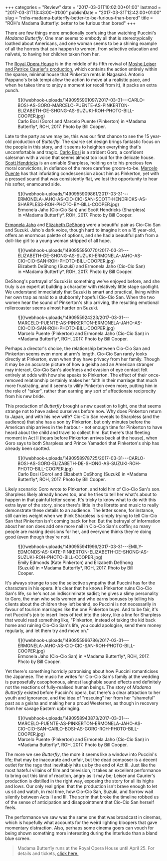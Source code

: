 +++
categories = "Review"
date = "2017-03-31T10:02:00+01:00"
lastmod = "2017-03-31T13:43:00+01:00"
publishDate = "2017-03-31T12:42:00+01:00"
slug = "rohs-madama-butterfly-better-to-be-furious-than-bored"
title = "ROH&#039;s Madama Butterfly: better to be furious than bored"
+++

There are few things more emotionally confusing than watching Puccini's *Madama Butterfly*. One man seems to embody all that is stereotypically loathed about Americans, and one woman seems to be a shining example of all the horrors that can happen to women, from selective education and naïveté, to having her children taken from her.

The [Royal Opera House](/scene/companies/royal-opera-house/) is in the middle of its fifth revival of [Moshe Leiser and Patrice Caurier's production](http://www.roh.org.uk/productions/madama-butterfly-by-moshe-leiser-and-patrice-caurier), which contains the action entirely within the sparse, minimal house that Pinkerton rents in Nagasaki. Antonio Pappano's brisk tempi allow the action to move at a realistic pace, and when he takes time to enjoy a moment (or recoil from it), it packs an extra punch. 

<figure data-type="image">
![](/webhook-uploads/1490955901097/2017-03-31---CARLO-BOSI-AS-GORO-MARCELO-PUENTE-AS-PINKERTON-ELIZABETH-DE-SHONG-AS-SUZUKI-ROH-PHOTO-BILL-COOPER.jpg)
<figcaption>Carlo Bosi (Goro) and Marcelo Puente (Pinkerton) in *Madama Butterfly*, ROH, 2017. Photo by Bill Cooper.</figcaption>
</figure>

Late to the party as we may be, this was our first chance to see the 15 year-old production of *Butterfly*. The sparse set design brings fantastic focus on the people in this story, and it seems to heighten everything that's uncomfortable and tragic. [Carlo Bosi](/scene/people/carlo-bosi/) is a strident Goro, a confident salesman with a voice that seems almost too loud for the delicate house. [Scott Hendricks](/scene/people/scott-hendricks/) is an amiable Sharpless, holding on to his precious few moral convictions, in defiance of the more carefree groom-to-be. [Marcelo Puente](/scene/people/marcelo-puente/) has that infuriating condescension about him as Pinkerton, yet with a pressed sound that was consistently flat, we lost the opportunity to hear his softer, enamoured side. 

<figure data-type="image">
![](/webhook-uploads/1490955909861/2017-03-31---ERMONELA-JAHO-AS-CIO-CIO-SAN-SCOTT-HENDRICKS-AS-SHARPLESS-ROH-PHOTO-BY-BILL-COOPER.jpg)
<figcaption>Ermonela Jaho (Cio-Cio San) and Scott Hendricks (Sharpless) in *Madama Butterfly*, ROH, 2017. Photo by Bill Cooper.</figcaption>
</figure>

[Ermonela Jaho](/scene/people/ermonela-jaho/) and [Elizabeth DeShong](/scene/people/elizabeth-deshong/) were a beautiful pair as Cio-Cio San and Suzuki. Jaho's dark voice, though hard to imagine it on a 15 year-old, offers an enormous palette of options, and she had a beautiful path from a doll-like girl to a young woman stripped of all hope. 

<figure data-type="image">
![](/webhook-uploads/1490955950770/2017-03-31---ELIZABETH-DE-SHONG-AS-SUZUKI-ERMONELA-JAHO-AS-CIO-CIO-SAN-ROH-PHOTO-BILL-COOPER.jpg)
<figcaption>Elizabeth DeShong (Suzuki) and Ermonela Jaho (Cio-Cio San) in *Madama Butterfly*, ROH, 2017. Photo by Bill Cooper.</figcaption>
</figure>

DeShong's portrayal of Suzuki is something we've enjoyed before, and she truly is an expert at building a character with relatively little stage spotlight. We understand immediately that Suzuki is smart and practical, living within her own trap as maid to a stubbornly hopeful Cio-Cio San. When the two women hear the sound of Pinkerton's ship arriving, the resulting emotional rollercoaster seems almost harder on Suzuki.

<figure data-type="image">
![](/webhook-uploads/1490955924223/2017-03-31---MARCELO-PUENTE-AS-PINKERTON-ERMONELA-JAHO-AS-CIO-CIO-SAN-ROH-PHOTO-BILL-COOPER.jpg)
<figcaption>Marcelo Puente (Pinkerton) and Ermonela Jaho (Cio-Cio San) in *Madama Butterfly*, ROH, 2017. Photo by Bill Cooper.</figcaption>
</figure>

Perhaps a director's choice, the relationship between Cio-Cio San and Pinkerton seems even more at arm's length. Cio-Cio San rarely looks directly at Pinkerton, even when they have privacy from her family. Though it may be an accurate picture of how a geisha and an American stranger may interact, Cio-Cio San's aloofness and evasion of eye contact felt entirely at odds with how she speaks to Pinkerton. The effect of their once-removed relationship certainly makes her faith in their marriage that much more frustrating, and it seems to vilify Pinkerton even more, putting him in the role of "taker", rather than earning any sort of affectionate reciprocity from his new bride.

This production of *Butterfly* brought a new question to light, one that seems strange not to have asked ourselves before now. Why does Pinkerton return to Japan, and with his new wife? Cio-Cio San reveals to Sharpless (and the audience) that she has a son by Pinkerton, but only minutes before the American ship arrives in the harbour - not enough time for Pinkerton to have heard about the child and travel to collect him. But there's that fleeting moment in Act II (hours before Pinkerton arrives back at the house), when Goro says to both Sharpless and Prince Yamadori that Pinkerton's ship has already been spotted. 

<figure data-type="image">
![](/webhook-uploads/1490958978725/2017-03-31---CARLO-BOSI-AS-GORO-ELIZABETH-DE-SHONG-AS-SUZUKI-ROH-PHOTO-BILL-COOPER.jpg)
<figcaption>Carlo Bosi (Goro) and Elizabeth DeShong (Suzuki) in *Madama Butterfly*, ROH, 2017. Photo by Bill Cooper.</figcaption>
</figure>

Likely scenario: Goro wrote to Pinkerton, and told him of Cio-Cio San's son. Sharpless likely already knows too, and he tries to tell her what's about to happen in that painful letter scene. It's tricky to know what to do with this extra layer of the story, since there's little in the libretto and music to really demonstrate these details to an audience. The letter scene, for instance, still carries weight when we think Sharpless is simply trying to tell Cio-Cio San that Pinkerton isn't coming back for her. But the betrayal of information about her son does add one more nail in Cio-Cio San's coffin; so many people are making decisions for her, and everyone thinks they're doing good (even though they're not). 

<figure data-type="image">
![](/webhook-uploads/1490955941996/2017-03-31---EMILY-EDMONDS-AS-KATE-PINKERTON-ELIZABETH-DE-SHONG-AS-SUZUKI-ROH-PHOTO-BILL-COOPER.jpg)
<figcaption>Emily Edmonds (Kate Pinkerton) and Elizabeth DeShong (Suzuki) in *Madama Butterfly*, ROH, 2017. Photo by Bill Cooper.</figcaption>
</figure>

It's always strange to see the selective sympathy that Puccini has for the characters in his opera. It's clear that he knows Pinkerton ruins Cio-Cio San's life, so he's not an indiscriminate sadist; he gives a slimy personality to Goro, the man who sells women and who earns bonuses by telling his clients about the children they left behind, so Puccini is not necessarily in favour of tourism marriages like the one Pinkerton buys. And to be fair, it's not Puccini's job to insert lines of text into the story, like a line for Sharpless that would read something like, "Pinkerton, instead of taking the kid back home and ruining Cio-Cio San's life, you could apologise, send them money regularly, and let them try and move on."

<figure data-type="image">
![](/webhook-uploads/1490955966786/2017-03-31---ERMONELA-JAHO-AS-CIO-CIO-SAN-ROH-PHOTO-BILL-COOPER.jpg)
<figcaption>Ermonela Jaho (Cio-Cio San) in *Madama Butterfly*, ROH, 2017. Photo by Bill Cooper.</figcaption>
</figure>

Yet there's something horridly patronising about how Puccini romanticises the Japanese. The music he writes for Cio-Cio San's family at the wedding is purposefully cacophonous, almost laughable sound effects and definitely not the reactions of fully-realised human beings. The story of *Madama Butterfly* existed before Puccini's opera, but there's a clear attraction to her youth and ignorance, and the idea of "rescuing" her from her "shameful" past as a geisha and making her a proud Westerner, as though in recovery from her savage Eastern upbringing.

<figure data-type="image">
![](/webhook-uploads/1490958943873/2017-03-31---MARCELO-PUENTE-AS-PINKERTON-ERMONELA-JAHO-AS-CIO-CIO-SAN-CARLO-BOSI-AS-GORO-ROH-PHOTO-BILL-COOPER.jpg)
<figcaption>Marcelo Puente (Pinkerton) and Ermonela Jaho (Cio-Cio San) in *Madama Butterfly*, ROH, 2017. Photo by Bill Cooper.</figcaption>
</figure>

The more we see *Butterfly*, the more it seems like a window into Puccini's life; that may be inaccurate and unfair, but the dead composer is a decent outlet for the rage that inevitably hits us by the end of Act III. Just like the most hateful villains of film and television, it takes an excellent performance to bring out this kind of reaction, angry as it may be; Leiser and Caurier's production is distilled in the right way, exposing the story for all its highs and lows. Our only real gripe: that the production isn't brave enough to let us sit and watch, in real time, how Cio-Cio San, Suzuki, and Sorrow wait silently between Acts II and III. The scrim that broke the timeline robbed us of the sense of anticipation and disappointment that Cio-Cio San herself feels.

The performance we saw was the same one that was broadcast in cinemas, which is hopefully what accounts for the weird lighting bloopers that gave momentary distraction. Also, perhaps some cinema goers can vouch for being shown something more interesting during the Interlude than a bland blue screen.

>Madama Butterfly runs at the Royal Opera House until April 25. For details and tickets, [click here.](http://www.roh.org.uk/productions/madama-butterfly-by-moshe-leiser-and-patrice-caurier)
